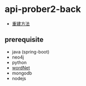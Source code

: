 # api-prober2-back
- [重建方法](https://drive.google.com/drive/folders/1fDgFwX1KTGflYKsXxTKxowbPgDiedfFU?usp=sharing)

## prerequisite
- java (spring-boot)
- neo4j
- python
- [wordNet](https://wordnet.princeton.edu/download)
- mongodb
- nodejs

